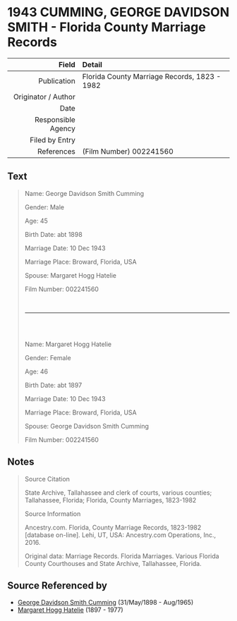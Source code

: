 ﻿---
layout: page
permalink: /sources/s83383680
---

# 1943 CUMMING, GEORGE DAVIDSON SMITH - Florida County Marriage Records

Field | Detail
---:|:---
Publication | Florida County Marriage Records, 1823 - 1982
Originator / Author | 
Date | 
Responsible Agency | 
Filed by Entry | 
References | (Film Number) 002241560

## Text

> Name: George Davidson Smith Cumming
>
> Gender: Male
>
> Age: 45
>
> Birth Date: abt 1898
>
> Marriage Date: 10 Dec 1943
>
> Marriage Place: Broward, Florida, USA
>
> Spouse: Margaret Hogg Hatelie
>
> Film Number: 002241560
>
> <br/>
>
> ---
>
> <br/>
>
> <br/>
>
> Name: Margaret Hogg Hatelie
>
> Gender: Female
>
> Age: 46
>
> Birth Date: abt 1897
>
> Marriage Date: 10 Dec 1943
>
> Marriage Place: Broward, Florida, USA
>
> Spouse: George Davidson Smith Cumming
>
> Film Number: 002241560
>

## Notes

> Source Citation
>
> State Archive, Tallahassee and clerk of courts, various counties; Tallahassee, Florida; Florida, County Marriages, 1823-1982
>
> Source Information
>
> Ancestry.com. Florida, County Marriage Records, 1823-1982 [database on-line]. Lehi, UT, USA: Ancestry.com Operations, Inc., 2016.
>
> Original data: Marriage Records. Florida Marriages. Various Florida County Courthouses and State Archive, Tallahassee, Florida.
>


## Source Referenced by

* [George Davidson Smith Cumming](../people/@13773669@-george-davidson-smith-cumming-b1898-5-31-d1965-8.md) (31/May/1898 - Aug/1965)
* [Margaret Hogg Hatelie](../people/@43723296@-margaret-hogg-hatelie-b1897-d1977.md) (1897 - 1977)
